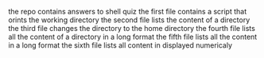 the repo contains answers to shell quiz
the first file contains a script that orints the working directory
the second file lists the content of a directory
the third file changes the directory to the home directory
the fourth file lists all the content of a directory in a long format
the fifth file lists all the content in a long format
the sixth file lists all content in displayed numericaly
